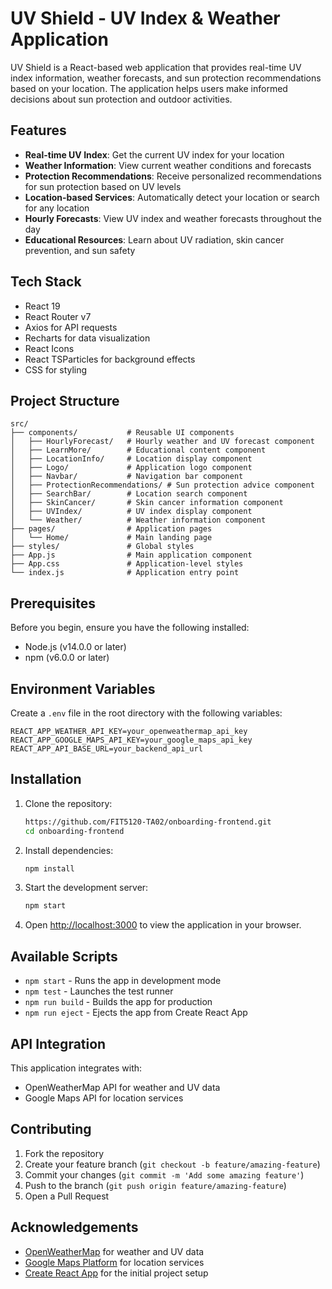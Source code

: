 # UV Shield - UV Index & Weather Application

UV Shield is a React-based web application that provides real-time UV index information, weather forecasts, and sun protection recommendations based on your location. The application helps users make informed decisions about sun protection and outdoor activities.

## Features

- **Real-time UV Index**: Get the current UV index for your location
- **Weather Information**: View current weather conditions and forecasts
- **Protection Recommendations**: Receive personalized recommendations for sun protection based on UV levels
- **Location-based Services**: Automatically detect your location or search for any location
- **Hourly Forecasts**: View UV index and weather forecasts throughout the day
- **Educational Resources**: Learn about UV radiation, skin cancer prevention, and sun safety

## Tech Stack

- React 19
- React Router v7
- Axios for API requests
- Recharts for data visualization
- React Icons
- React TSParticles for background effects
- CSS for styling

## Project Structure

```
src/
├── components/           # Reusable UI components
│   ├── HourlyForecast/   # Hourly weather and UV forecast component
│   ├── LearnMore/        # Educational content component
│   ├── LocationInfo/     # Location display component
│   ├── Logo/             # Application logo component
│   ├── Navbar/           # Navigation bar component
│   ├── ProtectionRecommendations/ # Sun protection advice component
│   ├── SearchBar/        # Location search component
│   ├── SkinCancer/       # Skin cancer information component
│   ├── UVIndex/          # UV index display component
│   └── Weather/          # Weather information component
├── pages/                # Application pages
│   └── Home/             # Main landing page
├── styles/               # Global styles
├── App.js                # Main application component
├── App.css               # Application-level styles
└── index.js              # Application entry point
```

## Prerequisites

Before you begin, ensure you have the following installed:

- Node.js (v14.0.0 or later)
- npm (v6.0.0 or later)

## Environment Variables

Create a `.env` file in the root directory with the following variables:

```
REACT_APP_WEATHER_API_KEY=your_openweathermap_api_key
REACT_APP_GOOGLE_MAPS_API_KEY=your_google_maps_api_key
REACT_APP_API_BASE_URL=your_backend_api_url
```

## Installation

1. Clone the repository:

   ```bash
   https://github.com/FIT5120-TA02/onboarding-frontend.git
   cd onboarding-frontend
   ```

2. Install dependencies:

   ```bash
   npm install
   ```

3. Start the development server:

   ```bash
   npm start
   ```

4. Open [http://localhost:3000](http://localhost:3000) to view the application in your browser.

## Available Scripts

- `npm start` - Runs the app in development mode
- `npm test` - Launches the test runner
- `npm run build` - Builds the app for production
- `npm run eject` - Ejects the app from Create React App

## API Integration

This application integrates with:

- OpenWeatherMap API for weather and UV data
- Google Maps API for location services

## Contributing

1. Fork the repository
2. Create your feature branch (`git checkout -b feature/amazing-feature`)
3. Commit your changes (`git commit -m 'Add some amazing feature'`)
4. Push to the branch (`git push origin feature/amazing-feature`)
5. Open a Pull Request

## Acknowledgements

- [OpenWeatherMap](https://openweathermap.org/) for weather and UV data
- [Google Maps Platform](https://cloud.google.com/maps-platform/) for location services
- [Create React App](https://github.com/facebook/create-react-app) for the initial project setup
